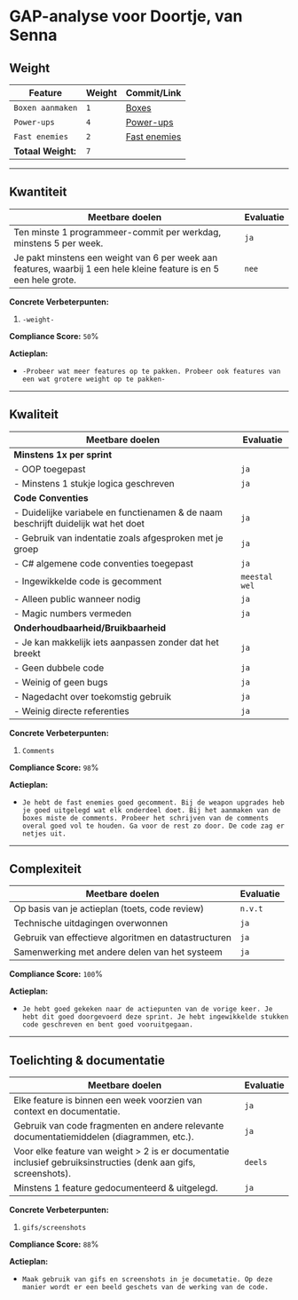 # GAP-analyse voor Doortje, van Senna


## Weight

| **Feature**                                    | **Weight** | **Commit/Link**                     |
|------------------------------------------------|------------|-------------------------------------|
| `Boxen aanmaken`                               | `1`        | [Boxes](https://gitlab.fdmci.hva.nl/propedeuse-hbo-ict/onderwijs/2023-2024/out-d-se-gd/blok-4/suuleewooyaa34/-/commit/688c897a6526691aea1953a8b52974c7e3c97fcb)                               |
| `Power-ups`                                    | `4`        | [Power-ups](https://gitlab.fdmci.hva.nl/propedeuse-hbo-ict/onderwijs/2023-2024/out-d-se-gd/blok-4/suuleewooyaa34/-/commit/0589844c34bffaf94ac8960518f7a07ee6d0e401)                                |
| `Fast enemies`                                 | `2`        | [Fast enemies](https://gitlab.fdmci.hva.nl/propedeuse-hbo-ict/onderwijs/2023-2024/out-d-se-gd/blok-4/suuleewooyaa34/-/commit/585c005b4bd6d1097b6b49ee95ab12ff266e21d4)                                |
| **Totaal Weight:**                             | `7`        |                                     |

---

## Kwantiteit

| **Meetbare doelen**                             | **Evaluatie**                         |
|-------------------------------------------------|--------------------------------------|
| Ten minste 1 programmeer-commit per werkdag, minstens 5 per week. | `ja` |
| Je pakt minstens een weight van 6 per week aan features, waarbij 1 een hele kleine feature is en 5 een hele grote. | `nee` | 

**Concrete Verbeterpunten:**
1. `-weight-` 

**Compliance Score:** `50`% 

**Actieplan:**
- `-Probeer wat meer features op te pakken. Probeer ook features van een wat grotere weight op te pakken-` 

---

## Kwaliteit

| **Meetbare doelen**                             | **Evaluatie**                             |
|-------------------------------------------------|------------------------------------------|
| **Minstens 1x per sprint**                         |                                          |
| - OOP toegepast                                 | `ja` |
| - Minstens 1 stukje logica geschreven           | `ja` |
| **Code Conventies**                                |                                          |
| - Duidelijke variabele en functienamen & de naam beschrijft duidelijk wat het doet | `ja` |
| - Gebruik van indentatie zoals afgesproken met je groep | `ja` |
| - C# algemene code conventies toegepast         | `ja` |
| - Ingewikkelde code is gecomment                | `meestal wel` |
| - Alleen public wanneer nodig                   | `ja` |
| - Magic numbers vermeden                        | `ja` |
| **Onderhoudbaarheid/Bruikbaarheid**                |  |
| - Je kan makkelijk iets aanpassen zonder dat het breekt | `ja` |
| - Geen dubbele code                             | `ja` |
| - Weinig of geen bugs                           | `ja` |
| - Nagedacht over toekomstig gebruik             | `ja` |
| - Weinig directe referenties                    | `ja` |

**Concrete Verbeterpunten:**
1. `Comments`


**Compliance Score:** `98`%

**Actieplan:**
- `Je hebt de fast enemies goed gecomment. Bij de weapon upgrades heb je goed uitgelegd wat elk onderdeel doet. Bij het aanmaken van de boxes miste de comments. Probeer het schrijven van de comments overal goed vol te houden. Ga voor de rest zo door. De code zag er netjes uit.`


---

## Complexiteit

| **Meetbare doelen**                            | **Evaluatie**                                    |
|------------------------------------------------|-------------------------------------------------|
| Op basis van je actieplan (toets, code review) | `n.v.t` |
| Technische uitdagingen overwonnen              | `ja` |
| Gebruik van effectieve algoritmen en datastructuren | `ja` |
| Samenwerking met andere delen van het systeem  | `ja` |

**Compliance Score:** `100`%

**Actieplan:**
- `Je hebt goed gekeken naar de actiepunten van de vorige keer. Je hebt dit goed doorgevoerd deze sprint. Je hebt ingewikkelde stukken code geschreven en bent goed vooruitgegaan.`

---

## Toelichting & documentatie

| **Meetbare doelen**                             | **Evaluatie**                          |
|-------------------------------------------------|---------------------------------------|
| Elke feature is binnen een week voorzien van context en documentatie. | `ja` |
| Gebruik van code fragmenten en andere relevante documentatiemiddelen (diagrammen, etc.). | `ja` |
| Voor elke feature van weight > 2 is er documentatie inclusief gebruiksinstructies (denk aan gifs, screenshots). | `deels` |
| Minstens 1 feature gedocumenteerd & uitgelegd.  | `ja` |

**Concrete Verbeterpunten:**
1. `gifs/screenshots`

**Compliance Score:** `88`%

**Actieplan:**
- `Maak gebruik van gifs en screenshots in je documetatie. Op deze manier wordt er een beeld geschets van de werking van de code.`